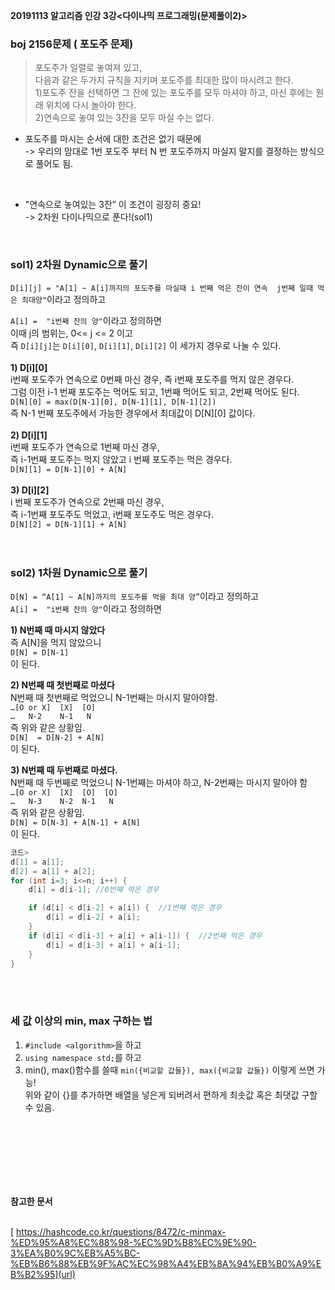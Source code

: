 **20191113 알고리즘 인강 3강<다이나믹 프로그래밍(문제풀이2)>**

### boj 2156문제 ( 포도주 문제)
>포도주가 일렬로 놓여져 있고,<br/>
다음과 같은 두가지 규칙을 지키며 포도주를 최대한 많이 마시려고 한다.<br/>
1)포도주 잔을 선택하면 그 잔에 있는 포도주를 모두 마셔야 하고, 마신 후에는 원래 위치에 다시 놀아야 한다.<br/>
2)연속으로 놓여 있는 3잔을 모두 마실 수는 없다.<br/>

* 포도주를 마시는 순서에 대한 조건은 없기 때문에<br/>
-> 우리의 맘대로 1번 포도주 부터 N 번 포도주까지 마실지 말지를 결정하는 방식으로 풀어도 됨.<br/>
<br/>

* "연속으로 놓여있는 3잔” 이 조건이 굉장히 중요!<br/>
-> 2차원 다이나믹으로 푼다!(sol1)<br/>
<br/>


### sol1) 2차원 Dynamic으로 풀기<br/>

`D[i][j] = "A[1] ~ A[i]까지의 포도주를 마실때 i 번째 먹은 잔이 연속  j번째 일때 먹은 최대양"`이라고 정의하고 <br/>

`A[i] =  "i번째 잔의 양"`이라고 정의하면<br/>
이때 j의 범위는,  0<= j <= 2 이고<br/>
즉 `D[i][j]`는 `D[i][0]`, `D[i][1]`, `D[i][2]` 이 세가지 경우로 나눌 수 있다.<br/>
<br/>
**1) D[i][0]**<br/>
i번째 포도주가 연속으로 0번째 마신 경우, 즉 i번째 포도주를 먹지 않은 경우다.<br/>
그럼 이전 i-1 번째 포도주는 먹어도 되고, 1번째 먹어도 되고, 2번째 먹어도 된다.<br/>
`D[N][0] = max(D[N-1][0], D[N-1][1], D[N-1][2])`<br/>
즉 N-1 번째 포도주에서 가능한 경우에서 최대값이 D[N][0] 값이다.<br/>
<br/>
**2) D[i][1]**<br/>
i번째 포도주가 연속으로 1번째 마신 경우, <br/>
즉 i-1번째 포도주는 먹지 않았고 i 번째 포도주는 먹은 경우다.<br/>
`D[N][1] = D[N-1][0] + A[N]`<br/>
<br/>
**3) D[i][2]**<br/>
i 번째 포도주가 연속으로 2번째 마신 경우,<br/>
즉 i-1번째 포도주도 먹었고, i번째 포도주도 먹은 경우다.<br/>
`D[N][2] = D[N-1][1] + A[N]`<br/>
<br/>
<br/>

### sol2) 1차원 Dynamic으로 풀기<br/>
`D[N] = “A[1] ~ A[N]까지의 포도주를 먹을 최대 양”`이라고 정의하고<br/>
`A[i] =  "i번째 잔의 양"`이라고 정의하면<br/>

**1) N번째 때 마시지 않았다**<br/>
즉 A[N]을 먹지 않았으니 <br/>
`D[N] = D[N-1]`<br/>
이 된다.<br/>

**2) N번째 때 첫번째로 마셨다**<br/>
N번째 때 첫번째로 먹었으니 N-1번째는 마시지 말아야함.<br/>
`…[O or X]  [X]  [O]`<br/>
`…   N-2    N-1   N`<br/>
즉 위와 같은 상황임.<br/>
`D[N]  = D[N-2] + A[N]`<br/>
이 된다.<br/>

**3) N번째 때 두번째로 마셨다.**<br/>
N번째 때 두번째로 먹었으니 N-1번째는 마셔야 하고, N-2번째는 마시지 말아야 함<br/>
`…[O or X]  [X]  [O]  [O]`<br/>
`…   N-3    N-2  N-1   N`<br/>
즉 위와 같은 상황임.<br/>
`D[N] = D[N-3] + A[N-1] + A[N]`<br/>
이 된다.<br/>

```c
코드>
d[1] = a[1];
d[2] = a[1] + a[2];
for (int i=3; i<=n; i++) {
    d[i] = d[i-1]; //0번째 먹은 경우

    if (d[i] < d[i-2] + a[i]) {  //1번째 먹은 경우
        d[i] = d[i-2] + a[i];
    }
    if (d[i] < d[i-3] + a[i] + a[i-1]) {  //2번째 먹은 경우
        d[i] = d[i-3] + a[i] + a[i-1];
    }
}
```
<br/>
<br/>

### 세 값 이상의 min, max 구하는 법

1) `#include <algorithm>`을 하고<br/>
2) `using namespace std;`를 하고<br/>
3) min(), max()함수를 쓸때 `min({비교할 값들}), max({비교할 값들})` 이렇게 쓰면 가능!<br/>
위와 같이 {}를 추가하면 배열을 넣은게 되버려서 편하게 최솟값 혹은 최댓값 구할 수 있음.



<br/>
<br/>
<br/>
<br/>
<br/>
<br/>



**참고한 문서**
<br/>
<br/>


[ https://hashcode.co.kr/questions/8472/c-minmax-%ED%95%A8%EC%88%98-%EC%9D%B8%EC%9E%90-3%EA%B0%9C%EB%A5%BC-%EB%B6%88%EB%9F%AC%EC%98%A4%EB%8A%94%EB%B0%A9%EB%B2%95](url)<br/>
[ ](url)<br/>
[  ](url)<br/>
[  ](url)<br/>
[  ](url)<br/>
[  ](url)<br/>
[  ](url)<br/>
<br/>
<br/>
<br/>
<br/>






